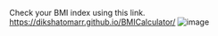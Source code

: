 Check your BMI index using this link.
https://dikshatomarr.github.io/BMICalculator/
![image](https://user-images.githubusercontent.com/91546745/171051553-1be088eb-661f-4926-81b3-2ced7e7273f1.png)
